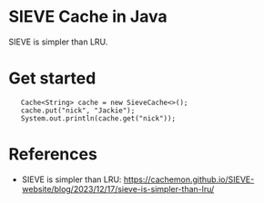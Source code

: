 SIEVE Cache in Java
===================

SIEVE is simpler than LRU.
              
# Get started

```
   Cache<String> cache = new SieveCache<>();
   cache.put("nick", "Jackie");
   System.out.println(cache.get("nick"));
```

# References

* SIEVE is simpler than LRU: https://cachemon.github.io/SIEVE-website/blog/2023/12/17/sieve-is-simpler-than-lru/